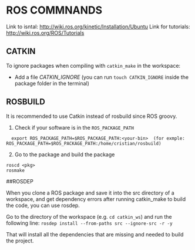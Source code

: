 ROS COMMNANDS
==========
Link to isntal: http://wiki.ros.org/kinetic/Installation/Ubuntu
Link for tutorials: http://wiki.ros.org/ROS/Tutorials


CATKIN
-------------

To ignore packages when compiling with ```catkin_make``` in the workspace:
* Add a file *CATKIN_IGNORE* (you can run ```touch CATKIN_IGNORE``` inside the package folder in the terminal)

ROSBUILD
-------------
It is recommended to use Catkin instead of rosbuild since ROS groovy.

1) Check if your software is in the ```ROS_PACKAGE_PATH```

```
  export ROS_PACKAGE_PATH=$ROS_PACKAGE_PATH:<your-bin>  (for exmple: ROS_PACKAGE_PATH=$ROS_PACKAGE_PATH:/home/cristian/rosbuild)
```

2) Go to the package and build the package
```
roscd <pkg>
rosmake
```

##ROSDEP

When you clone a ROS package and save it into the src directory of a workspace, and get dependency errors after running catkin_make to build the code, you can use rosdep.

Go to the directory of the workspace (e.g. ``cd catkin_ws``) and run the following line:
``rosdep install --from-paths src --ignore-src -r -y``

That will install all the dependencies that are missing and needed to build the project. 
